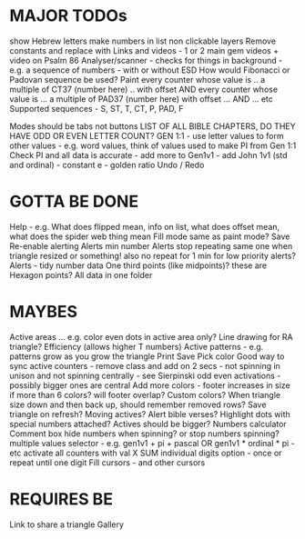 MAJOR TODOs
===========

show Hebrew letters
make numbers in list non clickable
layers
Remove constants and replace with Links and videos - 1 or 2 main gem videos + video on Psalm 86
Analyser/scanner - checks for things in background - e.g. a sequence of numbers - with or without ESD
How would Fibonacci or Padovan sequence be used?
Paint every counter whose value is .. a multiple of CT37 (number here) .. with offset AND every counter whose value is ... a multiple of PAD37 (number here) with offset ... AND ... etc
Supported sequences - S, ST, T, CT, P, PAD, F

Modes should be tabs not buttons
LIST OF ALL BIBLE CHAPTERS, DO THEY HAVE ODD OR EVEN LETTER COUNT?
GEN 1:1 - use letter values to form other values - e.g. word values, think of values used to make PI from Gen 1:1
Check PI and all data is accurate - add more to Gen1v1 - add John 1v1 (std and ordinal) - constant e - golden ratio
Undo / Redo

GOTTA BE DONE
=============

Help - e.g. What does flipped mean, info on list, what does offset mean, what does the spider web thing mean
Fill mode same as paint mode?
Save
Re-enable alerting
Alerts min number
Alerts stop repeating same one when triangle resized or something! also no repeat for 1 min for low priority alerts?
Alerts - tidy number data
One third points (like midpoints)? these are Hexagon points?
All data in one folder

MAYBES
======

Active areas ... e.g. color even dots in active area only?
Line drawing for RA triangle?
Efficiency (allows higher T numbers)
Active patterns - e.g. patterns grow as you grow the triangle
Print
Save
Pick color
Good way to sync active counters - remove class and add on 2 secs - not spinning in unison and not spinning centrally - see Sierpinski odd even activations - possibly bigger ones are central
Add more colors - footer increases in size if more than 6 colors? will footer overlap?
Custom colors?
When triangle size down and then back up, should remember removed rows?
Save triangle on refresh?
Moving actives?
Alert bible verses?
Highlight dots with special numbers attached?
Actives should be bigger?
Numbers calculator
Comment box
hide numbers when spinning? or stop numbers spinning?
multiple values selector - e.g. gen1v1 + pi + pascal OR gen1v1 * ordinal * pi - etc
activate all counters with val X
SUM individual digits option - once or repeat until one digit
Fill cursors - and other cursors

REQUIRES BE
===========

Link to share a triangle
Gallery
